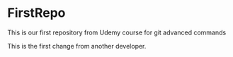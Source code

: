 # FirstRepo
This is our first repository from Udemy course for git advanced commands

This is the first change from another developer.
